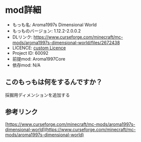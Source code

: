 # mod詳細

- もっも名: Aroma1997s Dimensional World
- もっものバージョン: 1.12.2-2.0.0.2
- DLリンク: https://www.curseforge.com/minecraft/mc-mods/aroma1997s-dimensional-world/files/2672438
- LICENCE: [custom Licence](https://www.curseforge.com/minecraft/mc-mods/aroma1997s-dimensional-world)
- Project ID: 60092
- 前提mod: Aroma1997Core
- 依存mod: N/A

## このもっもは何をするんですか？
採掘用ディメンションを追加する

## 参考リンク
[https://www.curseforge.com/minecraft/mc-mods/aroma1997s-dimensional-world](https://www.curseforge.com/minecraft/mc-mods/aroma1997s-dimensional-world)
